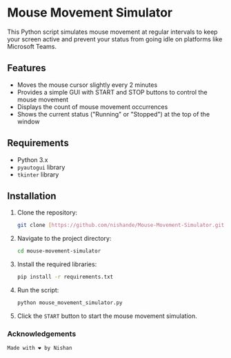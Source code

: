 # Mouse Movement Simulator

This Python script simulates mouse movement at regular intervals to keep your screen active and prevent your status from going idle on platforms like Microsoft Teams.

## Features

- Moves the mouse cursor slightly every 2 minutes
- Provides a simple GUI with START and STOP buttons to control the mouse movement
- Displays the count of mouse movement occurrences
- Shows the current status ("Running" or "Stopped") at the top of the window

## Requirements

- Python 3.x
- `pyautogui` library
- `tkinter` library

## Installation

1. Clone the repository:
   ```bash
   git clone [https://github.com/nishande/Mouse-Movement-Simulator.git](https://github.com/nishande/Mouse-Movement-Simulator.git)
    ```
2. Navigate to the project directory:

    ```bash
    cd mouse-movement-simulator
    ```
3. Install the required libraries:

    ```bash
    pip install -r requirements.txt
    ```
4. Run the script:

    ```bash 
    python mouse_movement_simulator.py
    ```
5. Click the `START` button to start the mouse movement simulation.

### Acknowledgements
    Made with ❤️ by Nishan